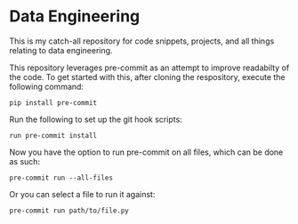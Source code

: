 # Data Engineering
This is my catch-all repository for code snippets, projects, and all things relating to data engineering.

This repository leverages pre-commit as an attempt to improve readabilty of the code. To get started with this, after cloning the respository, execute the following command:

`pip install pre-commit`

Run the following to set up the git hook scripts:

`run pre-commit install`

Now you have the option to run pre-commit on all files, which can be done as such:

`pre-commit run --all-files`

Or you can select a file to run it against:

`pre-commit run path/to/file.py`
